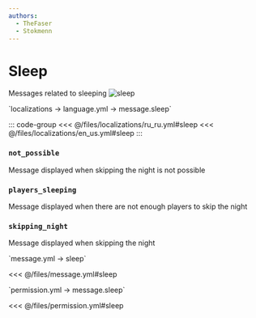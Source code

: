 ```yaml
---
authors:
  - TheFaser
  - Stokmenn
---
```


# Sleep

<!--@include: @/parts/vanillaWarn.md#message-->

Messages related to sleeping
![sleep](/sleep.png)

[//]: # (localization)
<!--@include: @/parts/words.md#localization--> 
<!--@include: @/parts/words.md#path--> `localizations → language.yml → message.sleep`

<!--@include: @/parts/words.md#default--> 

::: code-group
<<< @/files/localizations/ru_ru.yml#sleep
<<< @/files/localizations/en_us.yml#sleep
:::

### `not_possible`

Message displayed when skipping the night is not possible

### `players_sleeping`

Message displayed when there are not enough players to skip the night

### `skipping_night`

Message displayed when skipping the night

[//]: # (message.yml)
<!--@include: @/parts/words.md#setting-->
<!--@include: @/parts/words.md#path--> `message.yml → sleep`

<!--@include: @/parts/words.md#default-->
<<< @/files/message.yml#sleep

<!--@include: @/parts/enable.md-->
<!--@include: @/parts/destination.md-->
<!--@include: @/parts/sound.md-->

[//]: # (permission.yml)
<!--@include: @/parts/words.md#permission-->
<!--@include: @/parts/words.md#path--> `permission.yml → message.sleep`

<!--@include: @/parts/words.md#default-->
<<< @/files/permission.yml#sleep

<!--@include: @/parts/permission/permissionTier3.md-->
<!--@include: @/parts/permission/sound.md-->